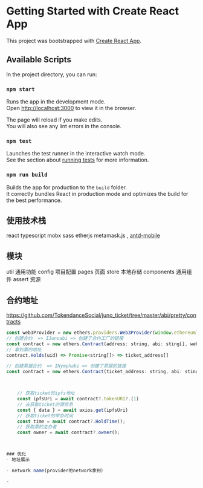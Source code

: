 # Getting Started with Create React App

This project was bootstrapped with [Create React App](https://github.com/facebook/create-react-app).

## Available Scripts

In the project directory, you can run:

### `npm start`    

Runs the app in the development mode.\
Open [http://localhost:3000](http://localhost:3000) to view it in the browser.

The page will reload if you make edits.\
You will also see any lint errors in the console.

### `npm test`

Launches the test runner in the interactive watch mode.\
See the section about [running tests](https://facebook.github.io/create-react-app/docs/running-tests) for more information.

### `npm run build`

Builds the app for production to the `build` folder.\
It correctly bundles React in production mode and optimizes the build for the best performance.

## 使用技术栈
react typescript mobx sass etherjs metamask.js , [antd-mobile](https://mobile.ant.design/components/button)


## 模块
util 通用功能
config 项目配置
pages 页面
store 本地存储
components 通用组件
assert 资源

## 合约地址
https://github.com/TokendanceSocial/juno_ticket/tree/master/abi/pretty/contracts

```js
const web3Provider = new ethers.providers.Web3Provider(window.ethereum);
// 创建合约  => IJunoabi => 创建了合约工厂的链接
const contract = new ethers.Contract(address: string, abi: sting[], web3Provider)
// 拿到票的地址
contract.Holds(uid) => Promise<string[]> => ticket_address[]

// 创建票据合约  => INymphabi => 创建了票据的链接
const contract = new ethers.Contract(ticket_address: string, abi: sting[], web3Provider)



    // 获取ticket的ipfs地址
    const ipfsUri = await contract?.tokenURI?.(1)
    // 去获取ticket的源信息
    const { data } = await axios.get(ipfsUri)
    // 获取ticket的举办时间
    const time = await contract?.HoldTime();
    // 获取票的主办者
    const owner = await contract?.owner();



### 优化
- 地址展示

- network name(provider的network拿到）

- 